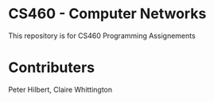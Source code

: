 # CS460 - Computer Networks
This repository is for CS460 Programming Assignements

# Contributers
Peter Hilbert, Claire Whittington
